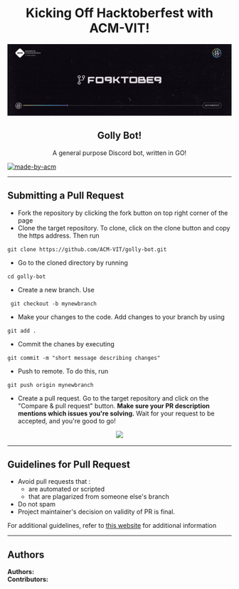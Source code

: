 <h1 align="center">Kicking Off Hacktoberfest with ACM-VIT!</h1>
<p align="center">
<img src="./banner.png">
</p>

<h2 align="center"> Golly Bot! </h2>

<p align="center"> 
A general purpose Discord bot, written in GO!
</p>

<p>
  <a href="https://acmvit.in/" target="_blank">
    <img alt="made-by-acm" src="https://img.shields.io/badge/MADE%20BY-ACM%20VIT-blue?style=for-the-badge" />
  </a>
    <!-- Uncomment the below line to add the license badge. Make sure the right license badge is reflected. -->
    <!-- <img alt="license" src="https://img.shields.io/badge/License-MIT-green.svg?style=for-the-badge" /> -->
    <!-- forks/stars/tech stack in the form of badges from https://shields.io/ -->
</p>

---
## Submitting a Pull Request

 * Fork the repository by clicking the fork button on top right corner of the page
 * Clone the target repository. To clone, click on the clone button and copy the https address. Then run 
 <pre><code>git clone https://github.com/ACM-VIT/golly-bot.git</code></pre>
* Go to the cloned directory by running 
<pre><code>cd golly-bot</code></pre>
* Create a new branch. Use 
<pre><code> git checkout -b mynewbranch</code></pre>
* Make your changes to the code. Add changes to your branch by using 
<pre><code>git add .</code></pre>
* Commit the chanes by executing
<pre><code>git commit -m "short message describing changes"</code></pre>
* Push to remote. To do this, run 
<pre><code>git push origin mynewbranch</code></pre>
* Create a pull request. Go to the target repository and click on the "Compare & pull request" button. **Make sure your PR description mentions which issues you're solving.** Wait for your request to be accepted, and you're good to go!
<p align="center"><img src="https://drive.google.com/u/1/uc?id=1f9JKAR-kRvCRGxIs_SAvegaYDPx53T9G&export=download"></img></p>

---
## Guidelines for Pull Request

<!-- general guidelines here -->
  * Avoid pull requests that :
      * are automated or scripted
      * that are plagarized from someone else's branch
  * Do not spam
  * Project maintainer's decision on validity of PR is final.

  For additional guidelines, refer to [this website](https://hacktoberfest.com/participation/) for additional information

<!-- ---

-_domain specific guidelines here_-
  
---
## Overview

The overview starts here. Random text about the project, motive, how, what, why etc.

---
## Usage
How To, Features, Installation etc. as subheadings in this section. example

Lets get started!
```console
git remote add
git fetch
git merge
``` -->

---
## Authors

**Authors:** <!-- [author1's name](link to their github profile), [author2's name](link to their github profile) .. -->  
**Contributors:** <!-- Generate contributors list using this link - https://contributors-img.web.app/preview -->
